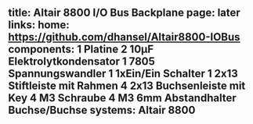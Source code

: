 title: Altair 8800 I/O Bus Backplane
page: later
links:
    home: https://github.com/dhansel/Altair8800-IOBus
components:
    1 Platine
    2 10µF Elektrolytkondensator
    1  7805 Spannungswandler
    1 1xEin/Ein Schalter
    1 2x13 Stiftleiste mit Rahmen
    4 2x13 Buchsenleiste mit Key
    4 M3 Schraube
    4 M3 6mm Abstandhalter Buchse/Buchse
systems:
    Altair 8800
---
